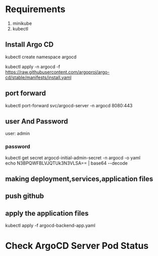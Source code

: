 # Requirements 
1. minikube 
2. kubectl

## Install Argo CD
kubectl create namespace argocd 

kubectl apply -n argocd -f https://raw.githubusercontent.com/argoproj/argo-cd/stable/manifests/install.yaml

## port forward 
kubectl port-forward svc/argocd-server -n argocd 8080:443


## user And Password
user: admin
### password 
kubectl get secret argocd-initial-admin-secret -n argocd -o yaml <br>
echo N3BPQWFBLVJQTUk3N3VLSA== | base64 --decode

## making deployment,services,application files 
## push github 
## apply the application files
kubectl apply -f argocd-backend-app.yaml

# Check ArgoCD Server Pod Status






